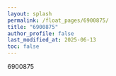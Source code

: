 ```yaml
---
layout: splash
permalink: /float_pages/6900875/
title: "6900875"
author_profile: false
last_modified_at: 2025-06-13
toc: false
---
```

 
6900875
